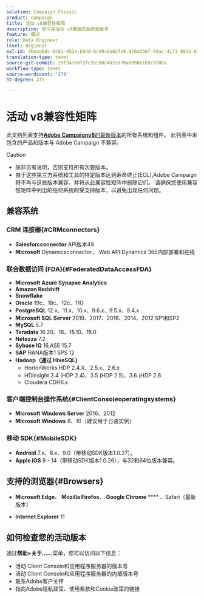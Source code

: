 ```yaml
---
solution: Campaign Classic
product: campaign
title: 活动 v8兼容性矩阵
description: 学习与活动 v8兼容的系统和版本
feature: 概述
role: Data Engineer
level: Beginner
exl-id: 4be3a6dc-0c61-4534-b9dd-6c99c8a037a9,870a336f-94ac-4171-891b-67614feef6ef,bebdd930-c7f6-4629-a489-3c704b33f058,d493e613-eb61-43b1-9c6d-1bd881af0734
translation-type: tm+mt
source-git-commit: 29f3a760f2fc55290c4d53d70af89061b9c9f8ba
workflow-type: tm+mt
source-wordcount: '279'
ht-degree: 27%

---
```


# 活动 v8兼容性矩阵

此文档列表支持[**Adobe Campaignv8**&#x200B;的最新版本](release-notes.md)的所有系统和组件。 此列表中未包含的产品和版本与 Adobe Campaign 不兼容。

>[!CAUTION]
>
>* 除非另有说明，否则支持所有次要版本。
>* 由于这些第三方系统和工具的特定版本达到寿命终止(EOL),Adobe Campaign将不再与这些版本兼容，并将从此兼容性矩阵中删除它们。 请确保您使用兼容性矩阵中列出的任何系统的受支持版本，以避免出现任何问题。


## 兼容系统

### CRM 连接器{#CRMconnectors}

* **Salesforcconnector** API版本49
* **Microsoft** Dynamicsconnector， Web API:Dynamics 365内部部署和在线

### 联合数据访问 (FDA){#FederatedDataAccessFDA}

* **Microsoft Azure Synapse Analytics**
* **Amazon Redshift**
* **Snowflake**
* **Oracle**  19c、18c、12c、11G
* **PostgreSQL** 12.x、11.x、10.x、9.6.x、9.5.x、9.4.x
* **Microsoft SQL Server**  2019、2017、2016、2014、2012 SP1和SP2
* **MySQL**  5.7
* **Teradata** 16.20、16、15.10、15.0
* **Netezza** 7.2
* **Sybase IQ** 16,ASE 15.7
* **SAP** HANA版本1 SPS 12
* **Hadoop（通过 HiveSQL）**
   * HortonWorks HDP 2.4.X、2.5.x、2.6.x
   * HDInsight 3.4 (HDP 2.4)、3.5 (HDP 2.5)、3.6 (HDP 2.6
   * Cloudera CDH6.x

### 客户端控制台操作系统{#ClientConsoleoperatingsystems}

* **Microsoft Windows Server**  2016、2012
* **Microsoft Windows**  8、10（建议用于日语实例）

### 移动 SDK{#MobileSDK}

* **Android**  7.x、8.x、9.0（带移动SDK版本1.0.27）。
* **Apple iOS**  9 - 14（带移动SDK版本1.0.26），与32和64位版本兼容。

## 支持的浏览器{#Browsers}

* **Microsoft Edge**、 **Mozilla Firefox**、 **Google Chrome** **** 、Safari（最新版本）

* **Internet Explorer**  11

## 如何检查您的活动版本

通过&#x200B;**帮助>关于……**&#x200B;菜单，您可以访问以下信息：

* 活动 Client Console和应用程序服务器的版本号
* 活动 Client Console和应用程序服务器的内部版本号
* 联系Adobe客户关怀
* 指向Adobe隐私政策、使用条款和Cookie政策的链接
